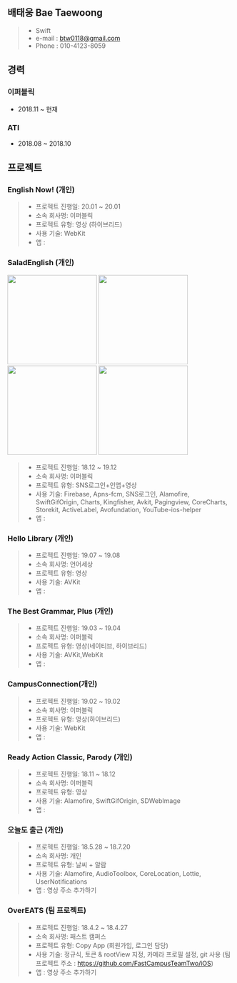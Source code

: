 ## 배태웅 Bae Taewoong  
 > * Swift  
 > * e-mail : btw0118@gmail.com  
 > * Phone : 010-4123-8059  

## 경력  
### 이퍼블릭  
 * 2018.11 ~ 현재  
### ATI  
 * 2018.08 ~ 2018.10  

## 프로젝트  
### English Now! (개인)  
  
 > * 프로젝트 진행일: 20.01 ~ 20.01  
 > * 소속 회사명: 이퍼블릭  
 > * 프로젝트 유형: 영상 (하이브리드)  
 > * 사용 기술: WebKit  
 > * 앱 :   

### SaladEnglish (개인)


  <div>  
  <img width="200" src="https://user-images.githubusercontent.com/35207324/73621377-31e06c80-4679-11ea-9f12-e0c8a440e722.jpeg">  
  <img width="200" src="https://user-images.githubusercontent.com/35207324/73621441-6e13cd00-4679-11ea-90e3-ae319f055fd2.jpeg">  
  <img width="200" src="https://user-images.githubusercontent.com/35207324/73621453-79ff8f00-4679-11ea-99b4-6cb70ae1002a.jpeg">  
  <img width="200" src="https://user-images.githubusercontent.com/35207324/73621462-8683e780-4679-11ea-8d4c-c281e24b8271.jpeg">  
  </div>
  
  
 > * 프로젝트 진행일: 18.12 ~ 19.12  
 > * 소속 회사명: 이퍼블릭  
 > * 프로젝트 유형: SNS로그인+인앱+영상  
 > * 사용 기술: Firebase, Apns-fcm, SNS로그인, Alamofire, SwiftGifOrigin, Charts, Kingfisher, Avkit, Pagingview, CoreCharts,                    Storekit, ActiveLabel, Avofundation, YouTube-ios-helper  
 > * 앱 :   
  
### Hello Library (개인)  

 > * 프로젝트 진행일: 19.07 ~ 19.08  
 > * 소속 회사명: 언어세상  
 > * 프로젝트 유형: 영상  
 > * 사용 기술: AVKit  
 > * 앱 :   
  
### The Best Grammar, Plus (개인)  

 > * 프로젝트 진행일: 19.03 ~ 19.04  
 > * 소속 회사명: 이퍼블릭  
 > * 프로젝트 유형: 영상(네이티브, 하이브리드)  
 > * 사용 기술: AVKit,WebKit  
 > * 앱 :   
  
### CampusConnection(개인)  

 > * 프로젝트 진행일: 19.02 ~ 19.02  
 > * 소속 회사명: 이퍼블릭  
 > * 프로젝트 유형: 영상(하이브리드)  
 > * 사용 기술: WebKit  
 > * 앱 :   
  
### Ready Action Classic, Parody (개인)  

 > * 프로젝트 진행일: 18.11 ~ 18.12  
 > * 소속 회사명: 이퍼블릭  
 > * 프로젝트 유형: 영상  
 > * 사용 기술: Alamofire, SwiftGifOrigin, SDWebImage  
 > * 앱 :   
  
### 오늘도 출근 (개인)  
 > * 프로젝트 진행일: 18.5.28 ~ 18.7.20  
 > * 소속 회사명: 개인  
 > * 프로젝트 유형: 날씨 + 알람  
 > * 사용 기술: Alamofire, AudioToolbox, CoreLocation, Lottie, UserNotifications  
 > * 앱 : 영상 주소 추가하기  

### OverEATS (팀 프로젝트)  
 > * 프로젝트 진행일: 18.4.2 ~ 18.4.27  
 > * 소속 회사명: 패스트 캠퍼스  
 > * 프로젝트 유형: Copy App (회원가입, 로그인 담당)  
 > * 사용 기술: 정규식, 토큰 & rootView 지정, 카메라 프로필 설정, git 사용 (팀 프로젝트 주소 : https://github.com/FastCampusTeamTwo/iOS)  
 > * 앱 : 영상 주소 추가하기    
